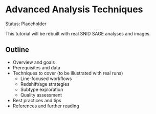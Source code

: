# Advanced Analysis Techniques

Status: Placeholder

This tutorial will be rebuilt with real SNID SAGE analyses and images.

## Outline

- Overview and goals
- Prerequisites and data
- Techniques to cover (to be illustrated with real runs)
  - Line-focused workflows
  - Redshift/age strategies
  - Subtype exploration
  - Quality assessment
- Best practices and tips
- References and further reading